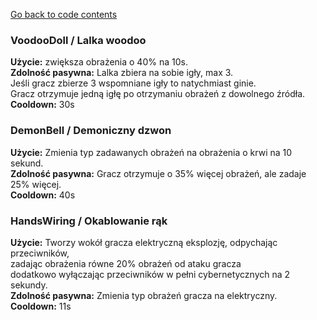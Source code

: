 ﻿[Go back to code contents](../codeContents.md)
### VoodooDoll / Lalka woodoo
**Użycie:** zwiększa obrażenia o 40% na 10s.  
**Zdolność pasywna:** Lalka zbiera na sobie igły, max 3.   
Jeśli gracz zbierze 3 wspomniane igły to natychmiast ginie.  
Gracz otrzymuje jedną igłę po otrzymaniu obrażeń z dowolnego źródła.
**Cooldown:** 30s

### DemonBell / Demoniczny dzwon
**Użycie:** Zmienia typ zadawanych obrażeń na obrażenia o krwi na 10 sekund.  
**Zdolność pasywna:** Gracz otrzymuje o 35% więcej obrażeń, ale zadaje 25% więcej.  
**Cooldown:** 40s

### HandsWiring / Okablowanie rąk
**Użycie:** Tworzy wokół gracza elektryczną eksplozję, odpychając przeciwników,  
zadając obrażenia równe 20% obrażeń od ataku gracza  
dodatkowo wyłączając przeciwników w pełni cybernetycznych na 2 sekundy.  
**Zdolność pasywna:** Zmienia typ obrażeń gracza na elektryczny.  
**Cooldown:** 11s  